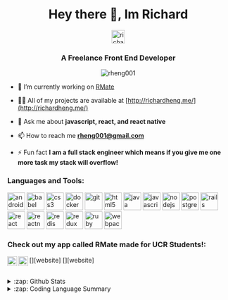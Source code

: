 <h1 align="center">Hey there 👋, Im Richard</h1>

<p align="center">
<a href="https://linkedin.com/in/richard-heng" target="blank"><img align="center" src="https://cdn.jsdelivr.net/npm/simple-icons@3.0.1/icons/linkedin.svg" alt="richard-heng" height="30" width="30" /></a>
</p>

<h3 align="center">A Freelance Front End Developer</h3>
<p align="center"> <img src="https://komarev.com/ghpvc/?username=rheng001" alt="rheng001" /> </p>

- 🔭 I’m currently working on [RMate](https://www.mycampusmate.com/)

- 👨‍💻 All of my projects are available at [http://richardheng.me/](http://richardheng.me/)

- 💬 Ask me about **javascript, react, and react native**

- 📫 How to reach me **rheng001@gmail.com**

- ⚡ Fun fact **I am a full stack engineer which means if you give me one more task my stack will overflow!**

### Languages and Tools:

<p align="left"><img src="https://devicons.github.io/devicon/devicon.git/icons/android/android-original-wordmark.svg" alt="android" width="40" height="40"/> <img src="https://www.vectorlogo.zone/logos/babeljs/babeljs-icon.svg" alt="babel" width="40" height="40"/> <img src="https://devicons.github.io/devicon/devicon.git/icons/css3/css3-original-wordmark.svg" alt="css3" width="40" height="40"/> <img src="https://devicons.github.io/devicon/devicon.git/icons/docker/docker-original-wordmark.svg" alt="docker" width="40" height="40"/> <img src="https://www.vectorlogo.zone/logos/git-scm/git-scm-icon.svg" alt="git" width="40" height="40"/> <img src="https://devicons.github.io/devicon/devicon.git/icons/html5/html5-original-wordmark.svg" alt="html5" width="40" height="40"/> <img src="https://devicons.github.io/devicon/devicon.git/icons/java/java-original-wordmark.svg" alt="java" width="40" height="40"/> <img src="https://devicons.github.io/devicon/devicon.git/icons/javascript/javascript-original.svg" alt="javascript" width="40" height="40"/> <img src="https://devicons.github.io/devicon/devicon.git/icons/nodejs/nodejs-original-wordmark.svg" alt="nodejs" width="40" height="40"/> <img src="https://devicons.github.io/devicon/devicon.git/icons/postgresql/postgresql-original-wordmark.svg" alt="postgresql" width="40" height="40"/> <img src="https://devicons.github.io/devicon/devicon.git/icons/rails/rails-original-wordmark.svg" alt="rails" width="40" height="40"/> <img src="https://devicons.github.io/devicon/devicon.git/icons/react/react-original-wordmark.svg" alt="react" width="40" height="40"/> <img src="https://reactnative.dev/img/header_logo.svg" alt="reactnative" width="40" height="40"/> <img src="https://devicons.github.io/devicon/devicon.git/icons/redis/redis-original-wordmark.svg" alt="redis" width="40" height="40"/> <img src="https://devicons.github.io/devicon/devicon.git/icons/redux/redux-original.svg" alt="redux" width="40" height="40"/> <img src="https://devicons.github.io/devicon/devicon.git/icons/ruby/ruby-original-wordmark.svg" alt="ruby" width="40" height="40"/> <img src="https://devicons.github.io/devicon/devicon.git/icons/webpack/webpack-original.svg" alt="webpack" width="40" height="40"/></p>

### Check out my app called RMate made for UCR Students!:

[<img align="left" alt="https://play.google.com/store/apps/details?id=com.mycampusmate.rmate&hl=en_US" width="22px" src="https://cdn.worldvectorlogo.com/logos/google-play-store.svg" />][website]
[<img align="left" alt="https://apps.apple.com/us/app/rmate/id1418361482" width="22px" src="https://cdn.worldvectorlogo.com/logos/app-store-1.svg" />][website]

<br />

<details>
  <summary>:zap: Github Stats</summary>
  <img alt="rheng001's Github Stats" src="https://github-readme-stats.vercel.app/api?username=rheng001&show_icons=true&hide_border=true" />
</details>

<details>
  <summary>:zap: Coding Language Summary</summary>
  <img align="left" alt="rheng001's Language Stats" src="https://github-readme-stats.vercel.app/api/top-langs/?username=rheng001&layout=compact&hide=html" />
</details>




